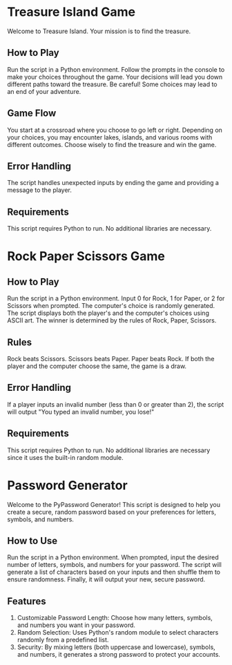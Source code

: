 # Treasure Island Game

Welcome to Treasure Island.
Your mission is to find the treasure.

## How to Play
Run the script in a Python environment.
Follow the prompts in the console to make your choices throughout the game.
Your decisions will lead you down different paths toward the treasure.
Be careful! Some choices may lead to an end of your adventure.

## Game Flow
You start at a crossroad where you choose to go left or right.
Depending on your choices, you may encounter lakes, islands, and various rooms with different outcomes.
Choose wisely to find the treasure and win the game.

## Error Handling
The script handles unexpected inputs by ending the game and providing a message to the player.

## Requirements
This script requires Python to run. No additional libraries are necessary.

# Rock Paper Scissors Game

## How to Play
Run the script in a Python environment.
Input 0 for Rock, 1 for Paper, or 2 for Scissors when prompted.
The computer's choice is randomly generated.
The script displays both the player's and the computer's choices using ASCII art.
The winner is determined by the rules of Rock, Paper, Scissors.

## Rules
Rock beats Scissors.
Scissors beats Paper.
Paper beats Rock.
If both the player and the computer choose the same, the game is a draw.

## Error Handling
If a player inputs an invalid number (less than 0 or greater than 2), the script will output "You typed an invalid number, you lose!"

## Requirements
This script requires Python to run. No additional libraries are necessary since it uses the built-in random module.

# Password Generator
Welcome to the PyPassword Generator! This script is designed to help you create a secure, random password based on your preferences for letters, symbols, and numbers.

## How to Use
Run the script in a Python environment.
When prompted, input the desired number of letters, symbols, and numbers for your password.
The script will generate a list of characters based on your inputs and then shuffle them to ensure randomness.
Finally, it will output your new, secure password.

## Features
1. Customizable Password Length: Choose how many letters, symbols, and numbers you want in your password.
2. Random Selection: Uses Python's random module to select characters randomly from a predefined list.
3. Security: By mixing letters (both uppercase and lowercase), symbols, and numbers, it generates a strong password to protect your accounts.
